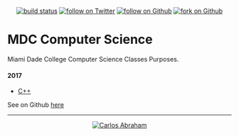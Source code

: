 
<p  align="center">
  <a href="https://travis-ci.org/19cah/mdc">
        <img src="https://travis-ci.org/19cah/mdc.svg?branch=master"
            alt="build status"></a>
  <a href="https://twitter.com/intent/follow?screen_name=19cah">
        <img src="https://img.shields.io/twitter/follow/19cah.svg?style=social"
            alt="follow on Twitter"></a>
<a href="https://github.com/19cah">
        <img src="https://img.shields.io/github/followers/19cah.svg?style=social&label=Follow"
            alt="follow on Github"></a>
  <a href="https://github.com/19cah/mdc/fork">
        <img src="https://img.shields.io/github/forks/19cah/mdc.svg?style=social&label=Fork"
            alt="fork on Github"></a>
</p>

# MDC Computer Science
Miami  Dade College Computer Science Classes Purposes.

#### 2017
* [C++](cpp)


See on Github [here](https://github.com/19cah/mdc)

---

<p align="center">
  <a href="https://github.com/19cah">
        <img src="https://img.shields.io/badge/Author-%4019cah-orange.svg"
            alt="Carlos Abraham"></a>
  <!-- HTML content-->
</p>
